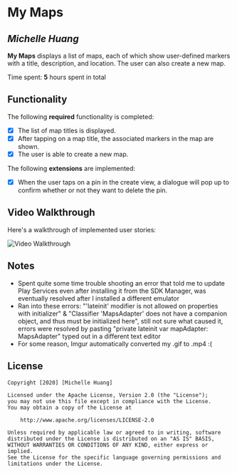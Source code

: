 # My Maps 

## *Michelle Huang*

**My Maps** displays a list of maps, each of which show user-defined markers with a title, description, and location. The user can also create a new map. 

Time spent: **5** hours spent in total

## Functionality 

The following **required** functionality is completed:

* [X] The list of map titles is displayed.
* [X] After tapping on a map title, the associated markers in the map are shown.
* [X] The user is able to create a new map.

The following **extensions** are implemented:

* [X] When the user taps on a pin in the create view, a dialogue will pop up to confirm whether or not they want to delete the pin. 

## Video Walkthrough

Here's a walkthrough of implemented user stories:

<img src='https://i.ibb.co/Gp2dMB8/cs194a-mymaps-demo.gif' title='Video Walkthrough' width='' alt='Video Walkthrough' />

## Notes

* Spent quite some time trouble shooting an error that told me to update Play Services even after installing it from the SDK Manager, was eventually resolved after I installed a different emulator
* Ran into these errors: "'lateinit' modifier is not allowed on properties with initializer" & "Classifier 'MapsAdapter' does not have a companion object, and thus must be initialized here", still not sure what caused it, errors were resolved by pasting "private lateinit var mapAdapter: MapsAdapter" typed out in a different text editor
* For some reason, Imgur automatically converted my .gif to .mp4 :(

## License

    Copyright [2020] [Michelle Huang]

    Licensed under the Apache License, Version 2.0 (the "License");
    you may not use this file except in compliance with the License.
    You may obtain a copy of the License at

        http://www.apache.org/licenses/LICENSE-2.0

    Unless required by applicable law or agreed to in writing, software
    distributed under the License is distributed on an "AS IS" BASIS,
    WITHOUT WARRANTIES OR CONDITIONS OF ANY KIND, either express or implied.
    See the License for the specific language governing permissions and
    limitations under the License.